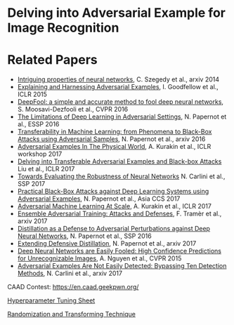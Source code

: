 # Delving into Adversarial Example for Image Recognition

# Related Papers

* [Intriguing properties of neural networks](https://arxiv.org/abs/1312.6199), C. Szegedy et al., arxiv 2014
* [Explaining and Harnessing Adversarial Examples](https://arxiv.org/abs/1412.6572), I. Goodfellow et al., ICLR 2015
* [DeepFool: a simple and accurate method to fool deep neural networks](https://arxiv.org/abs/1511.04599), S. Moosavi-Dezfooli et al., CVPR 2016
* [The Limitations of Deep Learning in Adversarial Settings](https://arxiv.org/abs/1511.07528), N. Papernot et al., ESSP 2016
* [Transferability in Machine Learning: from Phenomena to Black-Box Attacks using Adversarial Samples](https://arxiv.org/abs/1605.07277), N. Papernot et al., arxiv 2016
* [Adversarial Examples In The Physical World](https://arxiv.org/pdf/1607.02533v3.pdf), A. Kurakin et al., ICLR workshop 2017
* [Delving into Transferable Adversarial Examples and Black-box Attacks](https://arxiv.org/abs/1611.02770) Liu et al., ICLR 2017
* [Towards Evaluating the Robustness of Neural Networks](https://arxiv.org/abs/1608.04644) N. Carlini et al., SSP 2017
* [Practical Black-Box Attacks against Deep Learning Systems using Adversarial Examples](https://arxiv.org/abs/1602.02697), N. Papernot et al., Asia CCS 2017
* [Adversarial Machine Learning At Scale](https://arxiv.org/pdf/1611.01236.pdf), A. Kurakin et al., ICLR 2017
* [Ensemble Adversarial Training: Attacks and Defenses](https://arxiv.org/abs/1705.07204), F. Tramèr et al., arxiv 2017
* [Distillation as a Defense to Adversarial Perturbations against Deep Neural Networks](https://arxiv.org/pdf/1511.04508.pdf), N. Papernot et al., SSP 2016
* [Extending Defensive Distillation](https://arxiv.org/abs/1705.05264), N. Papernot et al., arxiv 2017
* [Deep Neural Networks are Easily Fooled: High Confidence Predictions for Unrecognizable Images](https://arxiv.org/abs/1412.1897), A. Nguyen et al., CVPR 2015
* [Adversarial Examples Are Not Easily Detected: Bypassing Ten Detection Methods](https://arxiv.org/abs/1705.07263), N. Carlini et al., arxiv 2017

CAAD Contest: https://en.caad.geekpwn.org/

[Hyperparameter Tuning Sheet](https://docs.google.com/spreadsheets/d/1zZHtlCbQFmFQTYK0ABiqTt5lBmelljM7IXyBflrxSIY/edit#gid=0)

[Randomization and Transforming Technique](https://github.com/sangxia/nips-2017-adversarial)


